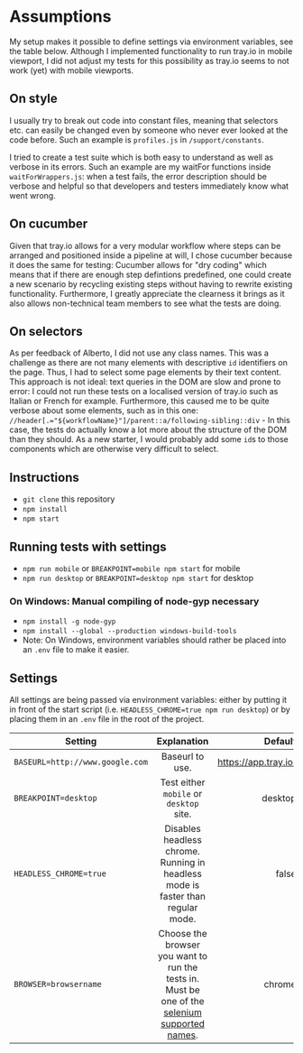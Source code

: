 # Assumptions
My setup makes it possible to define settings via environment variables, see the
table below. Although I implemented functionality to run tray.io in mobile
viewport, I did not adjust my tests for this possibility as tray.io seems to not
work (yet) with mobile viewports.

## On style
I usually try to break out code into constant files, meaning that selectors etc.
can easily be changed even by someone who never ever looked at the code before.
Such an example is `profiles.js` in `/support/constants`.

I tried to create a test suite which is both easy to understand as well as
verbose in its errors. Such an example are my waitFor functions inside
`waitForWrappers.js`: when a test fails, the error description should be verbose
and helpful so that developers and testers immediately know what went wrong.

## On cucumber
Given that tray.io allows for a very modular workflow where steps can be
arranged and positioned inside a pipeline at will, I chose cucumber because it
does the same for testing: Cucumber allows for "dry coding" which means that if
there are enough step defintions predefined, one could create a new scenario by
recycling existing steps without having to rewrite existing functionality.
Furthermore, I greatly appreciate the clearness it brings as it also allows
non-technical team members to see what the tests are doing.

## On selectors
As per feedback of Alberto, I did not use any class names. This was a challenge
as there are not many elements with descriptive `id` identifiers on the page.
Thus, I had to select some page elements by their text content. This approach is
not ideal: text queries in the DOM are slow and prone to error: I could not run
these tests on a localised version of tray.io such as Italian or French for
example. Furthermore, this caused me to be quite verbose about some elements,
such as in this one:
``//header[.="${workflowName}"]/parent::a/following-sibling::div`` - In this
case, the tests do actually know a lot more about the structure of the DOM than
they should. As a new starter, I would probably add some `id`s to those
components which are otherwise very difficult to select.

## Instructions
- `git clone` this repository
- `npm install`
- `npm start`

## Running tests with settings
- `npm run mobile` or `BREAKPOINT=mobile npm start` for mobile
- `npm run desktop` or `BREAKPOINT=desktop npm start` for desktop

### On Windows: Manual compiling of node-gyp necessary
- `npm install -g node-gyp`
- `npm install --global --production windows-build-tools`
- Note: On Windows, environment variables should rather be placed into an `.env`
  file to make it easier.

## Settings
All settings are being passed via environment variables: either by putting it in
front of the start script (i.e. `HEADLESS_CHROME=true npm run desktop`) or by
placing them in an `.env` file in the root of the project.

| Setting        | Explanation  | Default  |
| ------------- |:-------------:| -----:|
| `BASEURL=http://www.google.com`| Baseurl to use. | https://app.tray.io/ |
| `BREAKPOINT=desktop`           | Test either `mobile` or `desktop` site. | desktop |
| `HEADLESS_CHROME=true`        | Disables headless chrome. Running in headless mode is faster than regular mode. | false |
| `BROWSER=browsername`          | Choose the browser you want to run the tests in. Must be one of the [selenium supported names](https://github.com/SeleniumHQ/selenium/wiki/DesiredCapabilities). | chrome |
